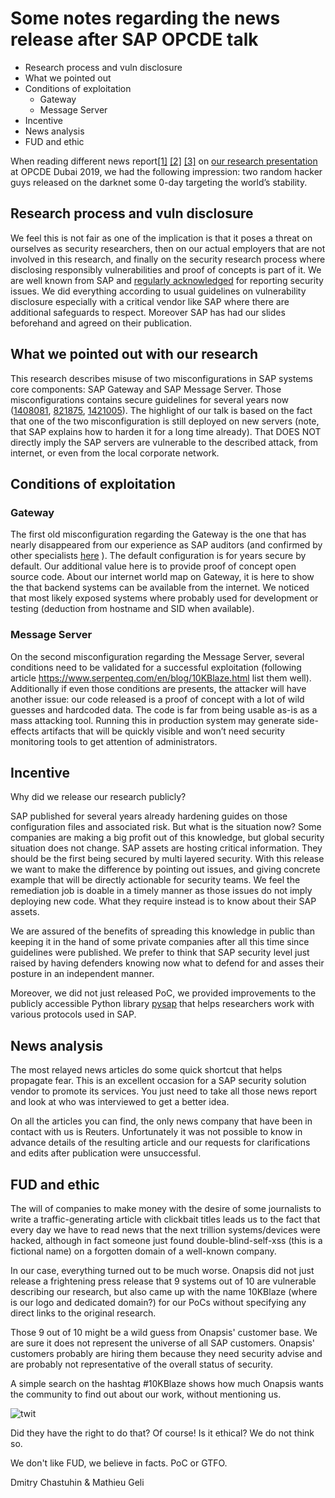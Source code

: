 ﻿# Some notes regarding the news release after SAP OPCDE talk

<!-- MarkdownTOC -->

- Research process and vuln disclosure
- What we pointed out
- Conditions of exploitation
    - Gateway
    - Message Server
- Incentive
- News analysis
- FUD and ethic

<!-- /MarkdownTOC -->


When reading different news report[[1]](https://www.reuters.com/article/us-sap-security/50000-companies-exposed-to-hacks-of-business-critical-sap-systems-researchers-idUSKCN1S80VJ) [[2]](https://www.computing.co.uk/ctg/news/3075298/sap-10kblaze-critical-security-flaw) [[3]](https://www.zdnet.com/article/50000-enterprise-firms-running-sap-software-vulnerable-to-attack/) on [our research presentation](https://github.com/comaeio/OPCDE/blob/master/2019/Emirates/(SAP)%20Gateway%20to%20Heaven%20-%20Dmitry%20Chastuhin%2C%20Mathieu%20Geli/(SAP)%20Gateway%20to%20Heaven.pdf) at OPCDE Dubai 2019, we had the following impression: two random hacker guys released on the darknet some 0-day targeting the world’s stability.


## Research process and vuln disclosure


We feel this is not fair as one of the implication is that it poses a threat on ourselves as security researchers, then on our actual employers that are not involved in this research, and finally on the security research process where disclosing responsibly vulnerabilities and proof of concepts is part of it. We are well known from SAP and [regularly acknowledged](https://wiki.scn.sap.com/wiki/pages/viewpage.action?pageId=451071888) for reporting security issues. We did everything according to usual guidelines on vulnerability disclosure especially with a critical vendor like SAP where there are additional safeguards to respect. Moreover SAP has had our slides beforehand and agreed on their publication.


##  What we pointed out with our research 


This research describes misuse of two misconfigurations in SAP systems core components: SAP Gateway and SAP Message Server. Those misconfigurations contains secure guidelines for several years now ([1408081](https://launchpad.support.sap.com/#/notes/1408081), [821875](https://launchpad.support.sap.com/#/notes/821875), [1421005](https://launchpad.support.sap.com/#/notes/1421005)). The highlight of our talk is based on the fact that one of the two misconfiguration is still deployed on new servers (note, that SAP explains how to harden it for a long time already). That DOES NOT directly imply the SAP servers are vulnerable to the described attack, from internet, or even from the local corporate network.


## Conditions of exploitation

### Gateway


The first old misconfiguration regarding the Gateway is the one that has nearly disappeared from our experience as SAP auditors (and confirmed by other specialists [here](https://www.serpenteq.com/en/blog/10KBlaze.html) ). The default configuration is for years secure by default. Our additional value here is to provide proof of concept open source code. About our internet world map on Gateway, it is here to show the that backend systems can be available from the internet. We noticed that most likely exposed systems where probably used for development or testing (deduction from hostname and SID when available).


### Message Server


On the second misconfiguration regarding the Message Server, several conditions need to be validated for a successful exploitation (following article https://www.serpenteq.com/en/blog/10KBlaze.html list them well). Additionally if even those conditions are presents, the attacker will have another issue: our code released is a proof of concept with a lot of wild guesses and hardcoded data. The code is far from being usable as-is as a mass attacking tool. Running this in production system may generate side-effects artifacts that will be quickly visible and won’t need security monitoring tools to get attention of administrators.


## Incentive 


Why did we release our research publicly?

SAP published for several years already hardening guides on those configuration files and associated risk. But what is the situation now? Some companies are making a big profit out of this knowledge, but global security situation does not change. SAP assets are hosting critical information. They should be the first being secured by multi layered security. With this release we want to make the difference by pointing out issues, and giving concrete example that will be directly actionable for security teams. We feel the remediation job is doable in a timely manner as those issues do not imply deploying new code. What they require instead is to know about their SAP assets.

We are assured of the benefits of spreading this knowledge in public than keeping it in the hand of some private companies after all this time since guidelines were published. We prefer to think that SAP security level just raised by having defenders knowing now what to defend for and asses their posture in an independent manner.

Moreover, we did not just released PoC, we provided improvements to the publicly accessible Python library [pysap](https://github.com/SecureAuthCorp/pysap) that helps researchers work with various protocols used in SAP.


## News analysis


The most relayed news articles do some quick shortcut that helps propagate fear. This is an excellent occasion for a SAP security solution vendor to promote its services. You just need to take all those news report and look at who was interviewed to get a better idea.


On all the articles you can find, the only news company that have been in contact with us is Reuters. Unfortunately it was not possible to know in advance details of the resulting article and our requests for clarifications and edits after publication were unsuccessful.


## FUD and ethic


The will of companies to make money with the desire of some journalists to write a traffic-generating article with clickbait titles leads us to the fact that every day we have to read news that the next trillion systems/devices were hacked, although in fact someone just found double-blind-self-xss (this is a fictional name) on a forgotten domain of a well-known company.


In our case, everything turned out to be much worse. Onapsis did not just release a frightening press release that 9 systems out of 10 are vulnerable describing our research, but also came up with the name 10KBlaze (where is our logo and dedicated domain?) for our PoCs without specifying any direct links to the original research.


Those 9 out of 10 might be a wild guess from Onapsis' customer base. We are sure it does not represent the universe of all SAP customers. Onapsis' customers probably are hiring them because they need security advise and are probably not representative of the overall status of security.


A simple search on the hashtag #10KBlaze shows how much Onapsis wants the community to find out about our work, without mentioning us.


![twit](twitter.gif) 


Did they have the right to do that? Of course! Is it ethical? We do not think so.

We don't like FUD, we believe in facts. PoC or GTFO. 


Dmitry Chastuhin & Mathieu Geli 


